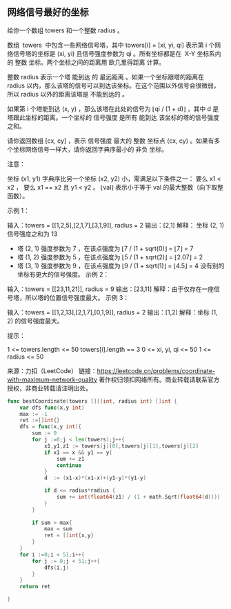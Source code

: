## 网络信号最好的坐标

给你一个数组 towers 和一个整数 radius 。

数组  towers  中包含一些网络信号塔，其中 towers[i] = [xi, yi, qi] 表示第 i 个网络信号塔的坐标是 (xi, yi) 且信号强度参数为 qi 。所有坐标都是在  X-Y 坐标系内的 整数 坐标。两个坐标之间的距离用 欧几里得距离 计算。

整数 radius 表示一个塔 能到达 的 最远距离 。如果一个坐标跟塔的距离在 radius 以内，那么该塔的信号可以到达该坐标。在这个范围以外信号会很微弱，所以 radius 以外的距离该塔是 不能到达的 。

如果第 i 个塔能到达 (x, y) ，那么该塔在此处的信号为 ⌊qi / (1 + d)⌋ ，其中 d 是塔跟此坐标的距离。一个坐标的 信号强度 是所有 能到达 该坐标的塔的信号强度之和。

请你返回数组 [cx, cy] ，表示 信号强度 最大的 整数 坐标点 (cx, cy) 。如果有多个坐标网络信号一样大，请你返回字典序最小的 非负 坐标。

注意：

坐标 (x1, y1) 字典序比另一个坐标 (x2, y2) 小，需满足以下条件之一：
要么 x1 < x2 ，
要么 x1 == x2 且 y1 < y2 。
⌊val⌋ 表示小于等于 val 的最大整数（向下取整函数）。
 

示例 1：


输入：towers = [[1,2,5],[2,1,7],[3,1,9]], radius = 2
输出：[2,1]
解释：
坐标 (2, 1) 信号强度之和为 13
- 塔 (2, 1) 强度参数为 7 ，在该点强度为 ⌊7 / (1 + sqrt(0)⌋ = ⌊7⌋ = 7
- 塔 (1, 2) 强度参数为 5 ，在该点强度为 ⌊5 / (1 + sqrt(2)⌋ = ⌊2.07⌋ = 2
- 塔 (3, 1) 强度参数为 9 ，在该点强度为 ⌊9 / (1 + sqrt(1)⌋ = ⌊4.5⌋ = 4
没有别的坐标有更大的信号强度。
示例 2：

输入：towers = [[23,11,21]], radius = 9
输出：[23,11]
解释：由于仅存在一座信号塔，所以塔的位置信号强度最大。
示例 3：

输入：towers = [[1,2,13],[2,1,7],[0,1,9]], radius = 2
输出：[1,2]
解释：坐标 (1, 2) 的信号强度最大。
 

提示：

1 <= towers.length <= 50
towers[i].length == 3
0 <= xi, yi, qi <= 50
1 <= radius <= 50

来源：力扣（LeetCode）
链接：https://leetcode.cn/problems/coordinate-with-maximum-network-quality
著作权归领扣网络所有。商业转载请联系官方授权，非商业转载请注明出处。
```go
func bestCoordinate(towers [][]int, radius int) []int {    
    var dfs func(x,y int)
    max := -1
    ret :=[]int{}
    dfs = func(x,y int){                  
        sum := 0
        for j :=0;j < len(towers);j++{            
            x1,y1,z1 := towers[j][0],towers[j][1],towers[j][2]
            if x1 == x && y1 == y{
                sum += z1
                continue
            }            
            d  := (x1-x)*(x1-x)+(y1-y)*(y1-y)

            if d <= radius*radius {
                sum += int(float64(z1) / (1 + math.Sqrt(float64(d))))
            }                    
        }
        
        if sum > max{
            max = sum 
            ret = []int{x,y}
        }          
    }
    for i :=0;i < 51;i++{
        for j := 0;j < 51;j++{
            dfs(i,j)
        }        
    }    
    return ret

}

```
